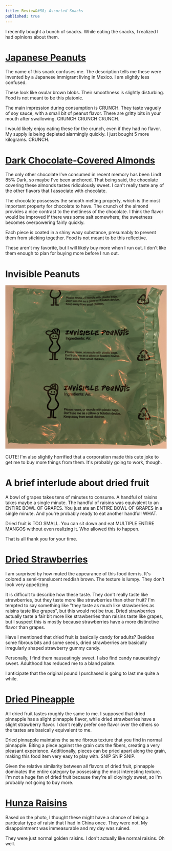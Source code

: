 ```yaml
---
title: Review&#58; Assorted Snacks 
published: true
---
```


I recently bought a bunch of snacks. While eating the snacks, I realized I had opinions about them. 

# [Japanese Peanuts](https://nuts.com/nuts/peanuts/japanese.html)

The name of this snack confuses me. The description tells me these were invented by a Japanese immigrant living in Mexico. I am slightly less confused.

These look like ovular brown blobs. Their smoothness is slightly disturbing. Food is not meant to be this platonic.

The main impression during consumption is CRUNCH. They taste vaguely of soy sauce, with a small bit of peanut flavor. There are gritty bits in your mouth after swallowing. CRUNCH CRUNCH CRUNCH.

I would likely enjoy eating these for the crunch, even if they had no flavor. My supply is being depleted alarmingly quickly. I just bought 5 more kilograms. CRUNCH. 

# [Dark Chocolate-Covered Almonds](https://nuts.com/nuts/almonds/dark-chocolate/1lb.html)

The only other chocolate I've consumed in recent memory has been Lindt 85% Dark, so maybe I've been anchored. That being said, the chocolate covering these almonds tastes ridiculously sweet. I can't really taste any of the other flavors that I associate with chocolate. 

The chocolate possesses the smooth melting property, which is the most important property for chocolate to have. The crunch of the almond provides a nice contrast to the meltiness of the chocolate. I think the flavor would be improved if there was some salt somewhere; the sweetness becomes overpowering fairly quickly. 

Each piece is coated in a shiny waxy substance, presumably to prevent them from sticking together. Food is not meant to be this reflective.

These aren't my favorite, but I will likely buy more when I run out. I don't like them enough to plan for buying more before I run out. 

# Invisible Peanuts

![](/assets/invisible_peanuts.jpg)

CUTE! I'm also slightly horrified that a corporation made this cute joke to get me to buy more things from them. It's probably going to work, though.

# A brief interlude about dried fruit

A bowl of grapes takes tens of minutes to consume. A handful of raisins takes maybe a single minute. The handful of raisins was equivalent to an ENTIRE BOWL OF GRAPES. You just ate an ENTIRE BOWL OF GRAPES in a single minute. And you're probably ready to eat another handful! WHAT.

Dried fruit is TOO SMALL. You can sit down and eat MULTIPLE ENTIRE MANGOS without even realizing it. Who allowed this to happen.

That is all thank you for your time. 

# [Dried Strawberries](https://nuts.com/driedfruit/strawberries/dried-strawberries/1lb.html)

I am surprised by how muted the appearance of this food item is. It's colored a semi-translucent reddish brown. The texture is lumpy. They don't look very appetizing.

It is difficult to describe how these taste. They don't really taste like strawberries, but they taste more like strawberries than other fruit? I'm tempted to say something like "they taste as much like strawberries as raisins taste like grapes", but this would not be true. Dried strawberries actually taste a fair bit more like strawberries than raisins taste like grapes, but I suspect this is mostly because strawberries have a more distinctive flavor than grapes.

Have I mentioned that dried fruit is basically candy for adults? Besides some fibrous bits and some seeds, dried strawberries are basically irregularly shaped strawberry gummy candy. 

Personally, I find them nauseatingly sweet. I also find candy nauseatingly sweet. Adulthood has reduced me to a bland palate.

I anticipate that the original pound I purchased is going to last me quite a while.  

# [Dried Pineapple](https://nuts.com/driedfruit/pineapple/chunks/1lb.html)

All dried fruit tastes roughly the same to me. I supposed that dried pinnapple has a slight pinnapple flavor, while dried strawberries have a slight strawberry flavor. I don't really prefer one flavor over the others so the tastes are basically equivalent to me.

Dried pinnapple maintains the same fibrous texture that you find in normal pinnapple. Biting a piece against the grain cuts the fibers, creating a very pleasant experience. Additionally, pieces can be pried apart along the grain, making this food item very easy to play with. SNIP SNIP SNIP. 

Given the relative similarity between all flavors of dried fruit, pinnapple dominates the entire category by possessing the most interesting texture. I'm not a huge fan of dried fruit because they're all cloyingly sweet, so I'm probably not going to buy more. 

# [Hunza Raisins](https://nuts.com/driedfruit/raisins/hunza.html)

Based on the photo, I thought these might have a chance of being a particular type of raisin that I had in China once. They were not. My disappointment was immeasurable and my day was ruined. 

They were just normal golden raisins. I don't actually like normal raisins. Oh well.
